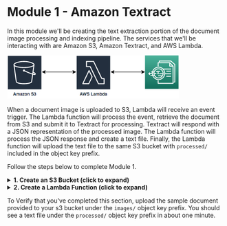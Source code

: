 # Module 1 - Amazon Textract
In this module we'll be creating the text extraction portion of the document image processing and indexing pipeline.  The services that we'll be interacting with are Amazon S3, Amazon Textract, and AWS Lambda.  

![Textract Architecture](textract-arch.png)

When a document image is uploaded to S3, Lambda will receive an event trigger.  The Lambda function will process the event, retrieve the document from S3 and submit it to Textract for processing. Textract will respond with a JSON representation of the processed image. The Lambda function will process the JSON response and create a text file. Finally, the Lambda function will upload the text file to the same S3 bucket with `processed/` included in the object key prefix.

Follow the steps below to complete Module 1.

<details>
<summary><strong>1. Create an S3 Bucket (click to expand)</strong></summary><p>

1. Sign in to the [AWS Management Console](https://console.aws.amazon.com).

2. Navigate to S3 by searching `S3` in the center search bar and clicking on `S3` in the results.

3. From the Amazon S3 console dashboard, choose **Create Bucket**.

4. In Create a Bucket, type a bucket name in Bucket Name.

The bucket name you choose must be globally unique across all existing bucket names in Amazon S3 (that is, across all AWS customers). For more information, see [Bucket Restrictions and Limitations](https://docs.aws.amazon.com/AmazonS3/latest/dev/BucketRestrictions.html).

5. Choose **Create**.

When Amazon S3 successfully creates your bucket, the console displays your empty bucket in the Buckets pane.

</p></details>

<details>
<summary><strong>2. Create a Lambda Function (click to expand)</strong></summary><p>

1. Sign in to the [AWS Management Console](https://console.aws.amazon.com).

2. Navigate to Lambda by searching `Lambda` in the center search bar and clicking on `Lambda` in the results.

3. Click **Create Function**

4. Choose **Author From Scratch** and provide a function name that you can use to uniquely identify your function. Select **Python 3.6** as the runtime

5. Expand the section called **Choose or create an execution role**, select **Use existing role** and select **Textract-S3** as the role and click **Create Function**

6. In the Lambda function, select **S3** from the Add Trigger list on the top left of the page.

7. Scroll down to configure the trigger in the **Configure triggers** section by selecting your bucket name from the drop down. Then, select **All create events** for Event type. Next, select `images/` as the prefix, and leave the Suffix section blank.

8. Ensure that there is a checkmark in the box next to enable trigger, and click **Add**

9. Scroll up and click on your Lambda function's name in the designer, and then scroll down to your function's code.

10. Unzip your local copy of [module_1.zip](module_1.zip).

11. Update `lambda_function.py` on line 10 to include your bucket name, and re-zip the archive libraries with your updated python script.

12. Choose the **Code entry type** `Upload a .zip file`.  Select your module_1.zip file, and click **Upload**.

13. Update the timeout from 3 seconds to 1 minute under **Basic Settings**.

14. Click **Save**, at the top of the page.  
</p></details>

To Verify that you've completed this section, upload the sample document provided to your s3 bucket under the `images/` object key prefix. You should see a text file under the `processed/` object key prefix in about one minute.
